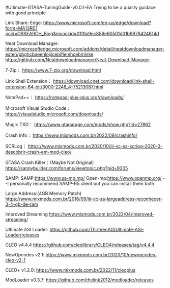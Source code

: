 #Ultimate-GTASA-TuningGuide-v0.0.1-EA
Trying to be a quality guidace with good principle

Link Share:
Edge:
https://www.microsoft.com/en-us/edge/download?form=MA13RE?ocid=ORSEARCH_Bing&msockid=01f9a9ec856e60501d01b9978424614d

Neat Download Manager:
https://microsoftedge.microsoft.com/addons/detail/neatdownloadmanager-exten/pbghcbaeehloijjcebiflemhcebmlnke
https://github.com/Neatdownloadmanager/Neat-Download-Manager

7-Zip：
https://www.7-zip.org/download.html

Link Shell Extension：
https://download.cnet.com/download/link-shell-extension-64-bit/3000-2248_4-75213087.html

NotePad++：
https://notepad-plus-plus.org/downloads/

Microsoft Visual Studio Code：
https://visualstudio.microsoft.com/downloads/

Magic TXD：
https://www.gtagarage.com/mods/show.php?id=27862

Crash Info：
https://www.mixmods.com.br/2022/09/crashinfo/

SCRLog：
https://www.mixmods.com.br/2020/10/iii-vc-sa-scrlog-2020-3-descobrir-crash-em-mod-cleo/

GTASA Crash Killer：(Maybe Not Original)
https://sannybuilder.com/forums/viewtopic.php?pid=9205

SAMP:
SAMP:https://www.sa-mp.mp/
Open-mp:https://www.openmp.org/
--I personally recommend SAMP-R5 client but you can install them both

Large Address:(4GB Memory Patch)
https://www.mixmods.com.br/2016/09/iii-vc-sa-largeaddress-reconhecer-3-4-gb-de-ram

Improved Streaming
https://www.mixmods.com.br/2022/04/improved-streaming/

Ultimate ASI Loader:
https://github.com/ThirteenAG/Ultimate-ASI-Loader/releases

CLEO v4.4.4
https://github.com/cleolibrary/CLEO4/releases/tag/v4.4.4

NewOpcodes v2.1:
https://www.mixmods.com.br/2020/10/newopcodes-cleo-v2-1

CLEO+ v1.2.0:
https://www.mixmods.com.br/2022/11/cleoplus

ModLoader v0.3.7:
https://github.com/thelink2012/modloader/releases
